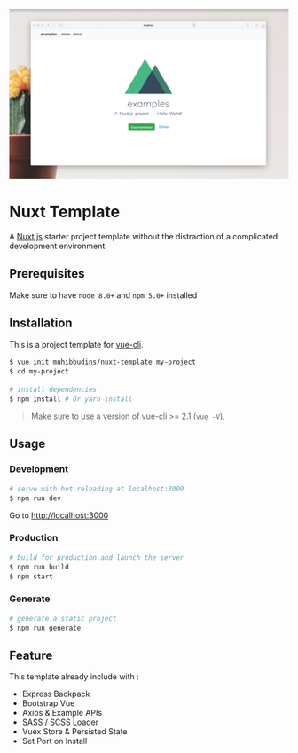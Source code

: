 ![Preview](preview.png)

# Nuxt Template

A [Nuxt.js](https://github.com/nuxt/nuxt.js) starter project template without the distraction of a complicated development environment.

## Prerequisites

Make sure to have `node 8.0+` and `npm 5.0+` installed

## Installation

This is a project template for [vue-cli](https://github.com/vuejs/vue-cli).

``` bash
$ vue init muhibbudins/nuxt-template my-project  
$ cd my-project

# install dependencies
$ npm install # Or yarn install
```

> Make sure to use a version of vue-cli >= 2.1 (`vue -V`).

## Usage

### Development

``` bash
# serve with hot reloading at localhost:3000
$ npm run dev
```

Go to [http://localhost:3000](http://localhost:3000)

### Production

``` bash
# build for production and launch the server
$ npm run build
$ npm start
```

### Generate

``` bash
# generate a static project
$ npm run generate
```

## Feature

This template already include with :

- Express Backpack
- Bootstrap Vue
- Axios & Example APIs
- SASS / SCSS Loader
- Vuex Store & Persisted State
- Set Port on Install
